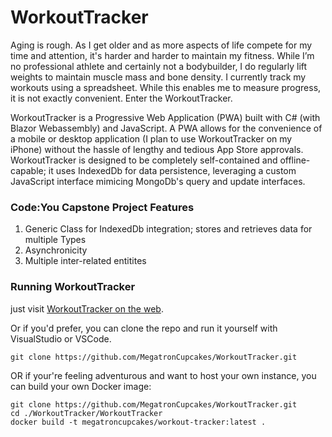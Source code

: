 # WorkoutTracker
Aging is rough. As I get older and as more aspects of life compete for my time and attention, it's harder and harder to maintain my fitness. While I’m no professional athlete and certainly not a bodybuilder, I do regularly lift weights to maintain muscle mass and bone density. I currently track my workouts using a spreadsheet. While this enables me to measure progress, it is not exactly convenient.  Enter the WorkoutTracker.

WorkoutTracker is a Progressive Web Application (PWA) built with C# (with Blazor Webassembly) and JavaScript.  A PWA allows for the convenience of a mobile or desktop application (I plan to use WorkoutTracker on my iPhone) without the hassle of lengthy and tedious App Store approvals.  WorkoutTracker is designed to be completely self-contained and offline-capable; it uses IndexedDb for data persistence, leveraging a custom JavaScript interface mimicing MongoDb's query and update interfaces.
### Code:You Capstone Project Features
1. Generic Class for IndexedDb integration; stores and retrieves data for multiple Types
2. Asynchronicity
3. Multiple inter-related entitites
### Running WorkoutTracker
just visit [WorkoutTracker on the web](https://megatroncupcakes.ddns.net:9009/).

Or if you'd prefer, you can clone the repo and run it yourself with VisualStudio or VSCode.
```
git clone https://github.com/MegatronCupcakes/WorkoutTracker.git
```

OR if your're feeling adventurous and want to host your own instance, you can build your own Docker image:
```
git clone https://github.com/MegatronCupcakes/WorkoutTracker.git
cd ./WorkoutTracker/WorkoutTracker
docker build -t megatroncupcakes/workout-tracker:latest .
```
